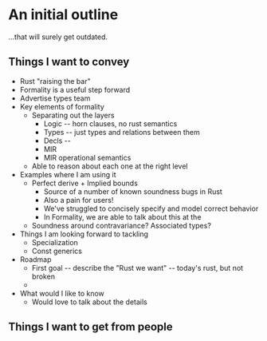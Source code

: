 # An initial outline 

...that will surely get outdated.

## Things I want to convey

* Rust "raising the bar"
* Formality is a useful step forward
* Advertise types team
* Key elements of formality
    * Separating out the layers
        * Logic -- horn clauses, no rust semantics
        * Types -- just types and relations between them
        * Decls -- 
        * MIR 
        * MIR operational semantics
    * Able to reason about each one at the right level
* Examples where I am using it
    * Perfect derive + Implied bounds
        * Source of a number of known soundness bugs in Rust
        * Also a pain for users!
        * We've struggled to concisely specify and model correct behavior
        * In Formality, we are able to talk about this at the 
    * Soundness around contravariance? Associated types?
* Things I am looking forward to tackling
    * Specialization
    * Const generics
* Roadmap
    * First goal -- describe the "Rust we want" -- today's rust, but not broken
    * 
* What would I like to know
    * Would love to talk about the details

## Things I want to get from people


